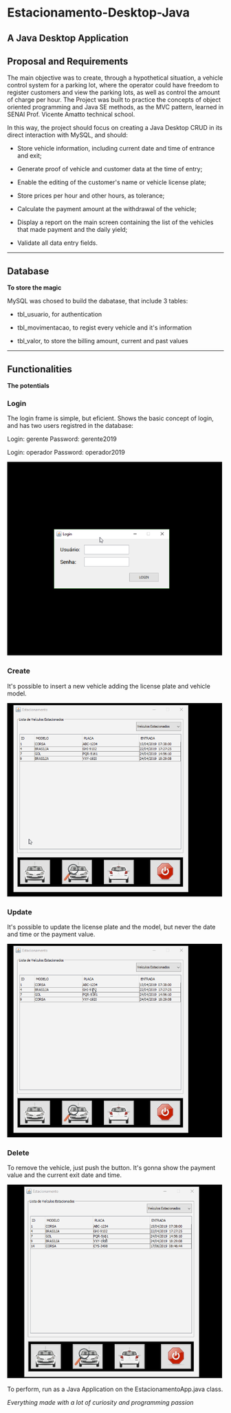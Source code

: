 # Estacionamento-Desktop-Java
A Java Desktop Application
---

## Proposal and Requirements
The main objective was to create, through a hypothetical situation, a vehicle control system for a parking lot, where the operator could have freedom to register customers and view the parking lots, as well as control the amount of charge per hour. 
The Project was built to practice the concepts of object oriented programming and Java SE methods, as the MVC pattern, learned in SENAI Prof. Vicente Amatto technical school.

In this way, the project should focus on creating a Java Desktop CRUD in its direct interaction with MySQL, and should:

- Store vehicle information, including current date and time of entrance and exit;

- Generate proof of vehicle and customer data at the time of entry;

- Enable the editing of the customer's name or vehicle license plate;

- Store prices per hour and other hours, as tolerance;

- Calculate the payment amount at the withdrawal of the vehicle;

- Display a report on the main screen containing the list of the vehicles that made payment and the daily yield;

- Validate all data entry fields.
---

## Database
**To store the magic**

MySQL was chosed to build the dabatase, that include 3 tables:

- tbl_usuario, for authentication

- tbl_movimentacao, to regist every vehicle and it's information

- tbl_valor, to store the billing amount, current and past values
---

## Functionalities
**The potentials**

### Login

The login frame is simple, but eficient. Shows the basic concept of login, and has two users registred in the database:

Login: gerente
Password: gerente2019

Login: operador
Password: operador2019

<img src="./img/login.gif" width="500" height="450" alt="Login frame" title="Login frame"/>

### Create

It's possible to insert a new vehicle adding the license plate and vehicle model.

<img src="./img/adicao.gif" width="500" height="450" alt="Create frame" title="Create frame"/>

### Update

It's possible to update the license plate and the model, but never the date and time or the payment value.

<img src="./img/edicao.gif" width="500" height="450" alt="Update frame" title="Update frame"/>

### Delete

To remove the vehicle, just push the button. It's gonna show the payment value and the current exit date and time.

<img src="./img/exclusao.gif" width="500" height="450" alt="Delete frame" title="Delete frame"/>

To perform, run as a Java Application on the EstacionamentoApp.java class.

*Everything made with a lot of curiosity and programming passion*
